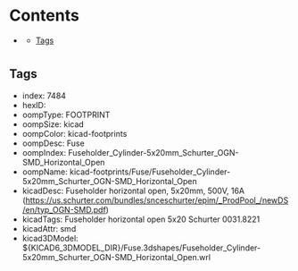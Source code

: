 



Contents
========

* [](#)
	* [Tags](#tags)

# 

## Tags

- index: 7484
- hexID: 
- oompType: FOOTPRINT
- oompSize: kicad
- oompColor: kicad-footprints
- oompDesc: Fuse
- oompIndex: Fuseholder_Cylinder-5x20mm_Schurter_OGN-SMD_Horizontal_Open
- oompName: kicad-footprints/Fuse/Fuseholder_Cylinder-5x20mm_Schurter_OGN-SMD_Horizontal_Open
- kicadDesc: Fuseholder horizontal open, 5x20mm, 500V, 16A (https://us.schurter.com/bundles/snceschurter/epim/_ProdPool_/newDS/en/typ_OGN-SMD.pdf)
- kicadTags: Fuseholder horizontal open 5x20 Schurter 0031.8221
- kicadAttr: smd
- kicad3DModel: ${KICAD6_3DMODEL_DIR}/Fuse.3dshapes/Fuseholder_Cylinder-5x20mm_Schurter_OGN-SMD_Horizontal_Open.wrl
